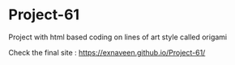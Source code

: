 # Project-61

Project with html based coding on lines of art style called origami

Check the final site :   https://exnaveen.github.io/Project-61/